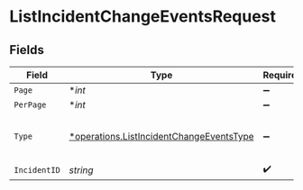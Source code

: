 # ListIncidentChangeEventsRequest


## Fields

| Field                                                                                               | Type                                                                                                | Required                                                                                            | Description                                                                                         |
| --------------------------------------------------------------------------------------------------- | --------------------------------------------------------------------------------------------------- | --------------------------------------------------------------------------------------------------- | --------------------------------------------------------------------------------------------------- |
| `Page`                                                                                              | **int*                                                                                              | :heavy_minus_sign:                                                                                  | N/A                                                                                                 |
| `PerPage`                                                                                           | **int*                                                                                              | :heavy_minus_sign:                                                                                  | N/A                                                                                                 |
| `Type`                                                                                              | [*operations.ListIncidentChangeEventsType](../../models/operations/listincidentchangeeventstype.md) | :heavy_minus_sign:                                                                                  | The type of the relation to the incident                                                            |
| `IncidentID`                                                                                        | *string*                                                                                            | :heavy_check_mark:                                                                                  | N/A                                                                                                 |